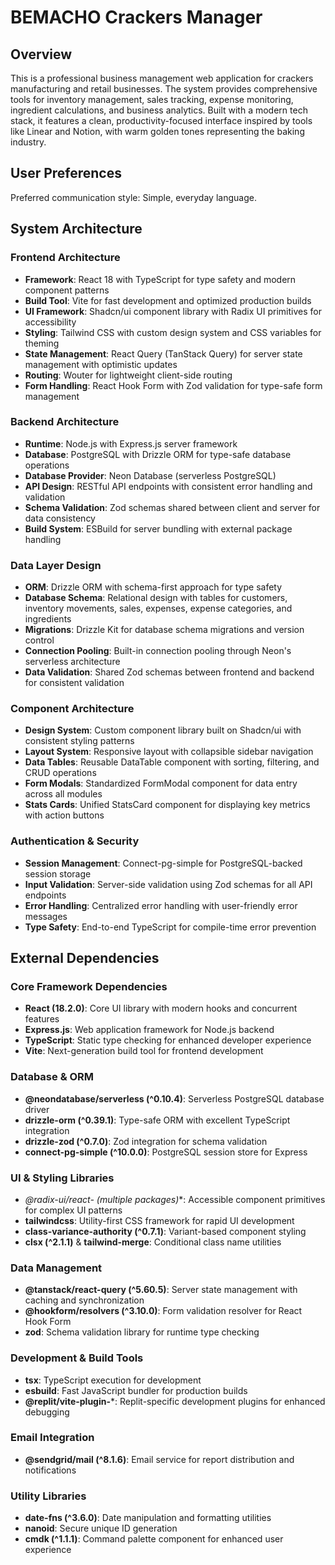 # BEMACHO Crackers Manager

## Overview

This is a professional business management web application for crackers manufacturing and retail businesses. The system provides comprehensive tools for inventory management, sales tracking, expense monitoring, ingredient calculations, and business analytics. Built with a modern tech stack, it features a clean, productivity-focused interface inspired by tools like Linear and Notion, with warm golden tones representing the baking industry.

## User Preferences

Preferred communication style: Simple, everyday language.

## System Architecture

### Frontend Architecture
- **Framework**: React 18 with TypeScript for type safety and modern component patterns
- **Build Tool**: Vite for fast development and optimized production builds
- **UI Framework**: Shadcn/ui component library with Radix UI primitives for accessibility
- **Styling**: Tailwind CSS with custom design system and CSS variables for theming
- **State Management**: React Query (TanStack Query) for server state management with optimistic updates
- **Routing**: Wouter for lightweight client-side routing
- **Form Handling**: React Hook Form with Zod validation for type-safe form management

### Backend Architecture
- **Runtime**: Node.js with Express.js server framework
- **Database**: PostgreSQL with Drizzle ORM for type-safe database operations
- **Database Provider**: Neon Database (serverless PostgreSQL)
- **API Design**: RESTful API endpoints with consistent error handling and validation
- **Schema Validation**: Zod schemas shared between client and server for data consistency
- **Build System**: ESBuild for server bundling with external package handling

### Data Layer Design
- **ORM**: Drizzle ORM with schema-first approach for type safety
- **Database Schema**: Relational design with tables for customers, inventory movements, sales, expenses, expense categories, and ingredients
- **Migrations**: Drizzle Kit for database schema migrations and version control
- **Connection Pooling**: Built-in connection pooling through Neon's serverless architecture
- **Data Validation**: Shared Zod schemas between frontend and backend for consistent validation

### Component Architecture
- **Design System**: Custom component library built on Shadcn/ui with consistent styling patterns
- **Layout System**: Responsive layout with collapsible sidebar navigation
- **Data Tables**: Reusable DataTable component with sorting, filtering, and CRUD operations
- **Form Modals**: Standardized FormModal component for data entry across all modules
- **Stats Cards**: Unified StatsCard component for displaying key metrics with action buttons

### Authentication & Security
- **Session Management**: Connect-pg-simple for PostgreSQL-backed session storage
- **Input Validation**: Server-side validation using Zod schemas for all API endpoints
- **Error Handling**: Centralized error handling with user-friendly error messages
- **Type Safety**: End-to-end TypeScript for compile-time error prevention

## External Dependencies

### Core Framework Dependencies
- **React (18.2.0)**: Core UI library with modern hooks and concurrent features
- **Express.js**: Web application framework for Node.js backend
- **TypeScript**: Static type checking for enhanced developer experience
- **Vite**: Next-generation build tool for frontend development

### Database & ORM
- **@neondatabase/serverless (^0.10.4)**: Serverless PostgreSQL database driver
- **drizzle-orm (^0.39.1)**: Type-safe ORM with excellent TypeScript integration
- **drizzle-zod (^0.7.0)**: Zod integration for schema validation
- **connect-pg-simple (^10.0.0)**: PostgreSQL session store for Express

### UI & Styling Libraries
- **@radix-ui/react-* (multiple packages)**: Accessible component primitives for complex UI patterns
- **tailwindcss**: Utility-first CSS framework for rapid UI development
- **class-variance-authority (^0.7.1)**: Variant-based component styling
- **clsx (^2.1.1)** & **tailwind-merge**: Conditional class name utilities

### Data Management
- **@tanstack/react-query (^5.60.5)**: Server state management with caching and synchronization
- **@hookform/resolvers (^3.10.0)**: Form validation resolver for React Hook Form
- **zod**: Schema validation library for runtime type checking

### Development & Build Tools
- **tsx**: TypeScript execution for development
- **esbuild**: Fast JavaScript bundler for production builds
- **@replit/vite-plugin-***: Replit-specific development plugins for enhanced debugging

### Email Integration
- **@sendgrid/mail (^8.1.6)**: Email service for report distribution and notifications

### Utility Libraries
- **date-fns (^3.6.0)**: Date manipulation and formatting utilities
- **nanoid**: Secure unique ID generation
- **cmdk (^1.1.1)**: Command palette component for enhanced user experience